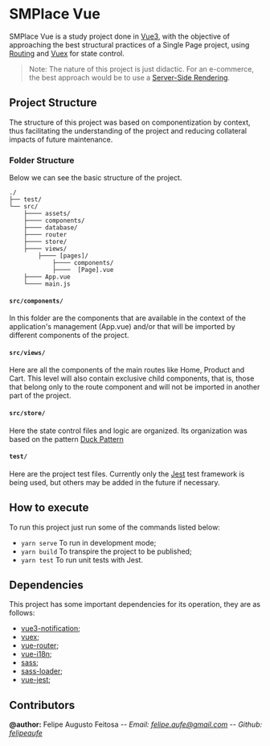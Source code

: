 # SMPlace Vue
SMPlace Vue is a study project done in [Vue3](https://v3.vuejs.org/), with the objective of approaching the best structural practices of a Single Page project, using [Routing](https://v3.vuejs.org/guide/routing.html) and [Vuex](https://vuex.vuejs.org/) for state control.

> Note: The nature of this project is just didactic. For an e-commerce, the best approach would be to use a [Server-Side Rendering](https://v3.vuejs.org/guide/ssr.html).


## Project Structure
The structure of this project was based on componentization by context, thus facilitating the understanding of the project and reducing collateral impacts of future maintenance.

### Folder Structure
Below we can see the basic structure of the project.
```
./
├── test/
└── src/
    ├──── assets/
    ├──── components/
    ├──── database/
    ├──── router
    ├──── store/
    ├──── views/
        ├──── [pages]/
            ├──── components/
            ├────  [Page].vue
    ├──── App.vue
    └──── main.js
```

#### `src/components/`
In this folder are the components that are available in the context of the application's management (App.vue) and/or that will be imported by different components of the project.

#### `src/views/`
Here are all the components of the main routes like Home, Product and Cart. This level will also contain exclusive child components, that is, those that belong only to the route component and will not be imported in another part of the project.

#### `src/store/`
Here the state control files and logic are organized. Its organization was based on the pattern [Duck Pattern](https://dev.to/code_ashish/modular-ducks-a-design-pattern-for-scalable-redux-architecture-4dna)

#### `test/`
Here are the project test files. Currently only the [Jest](https://jestjs.io/pt-BR/) test framework is being used, but others may be added in the future if necessary.

## How to execute
To run this project just run some of the commands listed below:

- `yarn serve` To run in development mode;
- `yarn build` To transpire the project to be published;
- `yarn test` To run unit tests with Jest.

## Dependencies
This project has some important dependencies for its operation, they are as follows:

- [vue3-notification](https://www.npmjs.com/package/@kyvg/vue3-notification);
- [vuex](https://www.npmjs.com/package/vuex);
- [vue-router](https://www.npmjs.com/package/vue-router);
- [vue-i18n](https://www.npmjs.com/package/vue-i18n);
- [sass](https://www.npmjs.com/package/sass);
- [sass-loader](https://www.npmjs.com/package/sass-loader);
- [vue-jest](https://www.npmjs.com/package/vue-jest);

## Contributors

**@author:** Felipe Augusto Feitosa
_-- Email: [felipe.aufe@gmail.com](mailto:felipe.aufe@gmail.com.)_
_-- Github: [felipeaufe](https://github.com/felipeaufe)_